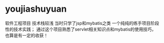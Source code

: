 # youjiashuyuan
软件工程项目
技术栈较浅 当时只学了jsp和mybatis之类
一个纯纯的练手项目阶段性的技术实践；
通过这个项目熟悉了servlet相关知识点和mybatis的使用技巧，
也算是有一定的收获！

